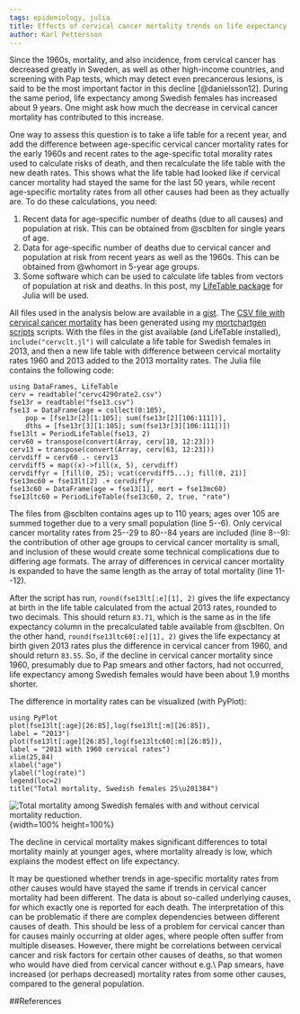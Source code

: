 ```yaml
---
tags: epidemiology, julia
title: Effects of cervical cancer mortality trends on life expectancy
author: Karl Pettersson
---
```


Since the 1960s, mortality, and also incidence, from cervical cancer has
decreased greatly in Sweden, as well as other high-income countries, and
screening with Pap tests, which may detect even precancerous lesions, is said to be
the most important factor in this decline [@danielsson12]. During the same
period, life expectancy among Swedish females has increased about 9 years. One
might ask how much the decrease in cervical cancer mortality has contributed to
this increase.

One way to assess this question is to take a life table for a recent year, and add the
difference between age-specific cervical cancer mortality rates for the early
1960s and recent rates to the age-specific total morality rates used to
calculate risks of death, and then recalculate the life table with the new
death rates. This shows what the life table had looked like if cervical cancer
mortality had stayed the same for the last 50 years, while recent age-specific
mortality rates from all other causes had been as they actually are. To do
these calculations, you need:

1. Recent data for age-specific number of deaths (due to all causes) and
   population at risk. This can be obtained from @scblten for single years of
   age.
2. Data for age-specific number of deaths due to cervical cancer and population
   at risk from recent years as well as the 1960s. This can be obtained from
   @whomort in 5-year age groups.
3. Some software which can be used to calculate life tables from vectors of
   population at risk and deaths. In this post, my [LifeTable
   package](https://github.com/klpn/LifeTable.jl) for Julia will be used.

All files used in the analysis below are available in a
[gist](https://gist.github.com/klpn/e12475f0b312ad1897e3aa614fa429bc). The [CSV
file with cervical cancer
mortality](https://gist.github.com/klpn/e12475f0b312ad1897e3aa614fa429bc#file-cervc4290rate2-csv)
has been generated using my [mortchartgen
scripts](https://github.com/klpn/mortchartgen) scripts. With the files in the
gist available (and LifeTable installed), `include("cervclt.jl")` will
calculate a life table for Swedish females in 2013, and then a new life table
with difference between cervical mortality rates 1960 and 2013 added to the
2013 mortality rates. The Julia file contains the following code:

``` {.julia .numberLines}
using DataFrames, LifeTable
cerv = readtable("cervc4290rate2.csv")
fse13r = readtable("fse13.csv")
fse13 = DataFrame(age = collect(0:105),
	pop = [fse13r[2][1:105]; sum(fse13r[2][106:111])],
	dths = [fse13r[3][1:105]; sum(fse13r[3][106:111])])
fse13lt = PeriodLifeTable(fse13, 2)
cerv60 = transpose(convert(Array, cerv[10, 12:23]))
cerv13 = transpose(convert(Array, cerv[63, 12:23]))
cervdiff = cerv60 .- cerv13
cervdiff5 = map((x)->fill(x, 5), cervdiff)
cervdiffyr = [fill(0, 25); vcat(cervdiff5...); fill(0, 21)]
fse13mc60 = fse13lt[2] .+ cervdiffyr
fse13c60 = DataFrame(age = fse13[1], mort = fse13mc60)
fse13ltc60 = PeriodLifeTable(fse13c60, 2, true, "rate")
```

The files from @scblten contains ages up to 110 years; ages over 105 are summed
together due to a very small population  (line 5--6). Only cervical cancer
mortality rates from 25--29 to 80--84 years are included (line 8--9): the
contribution of other age groups to cervical cancer mortality is small, and
inclusion of these would create some technical complications due to differing
age formats. The array of differences in cervical cancer mortality is expanded
to have the same length as the array of total mortality (line 11--12).

After the script has run, `round(fse13lt[:e][1], 2)` gives the life expectancy
at birth in the life table calculated from the actual 2013 rates, rounded to
two decimals. This should return `83.71`, which is the same as in the life
expectancy column in the precalculated table available from @scblten. On the
other hand, `round(fse13ltc60[:e][1], 2)` gives the life expectancy at birth
given 2013 rates plus the difference in cervical cancer from 1960, and should
return `83.55`. So, if the decline in cervical cancer mortality since 1960,
presumably due to Pap smears and other factors, had not occurred, life
expectancy among Swedish females would have been about 1.9 months shorter.

The difference in mortality rates can be visualized (with PyPlot):

``` {.julia .numberLines}
using PyPlot
plot(fse13lt[:age][26:85],log(fse13lt[:m][26:85]),
label = "2013")
plot(fse13lt[:age][26:85],log(fse13ltc60[:m][26:85]),
label = "2013 with 1960 cervical rates")
xlim(25,84)
xlabel("age")
ylabel("log(rate)")
legend(loc=2)
title("Total mortality, Swedish females 25\u201384")
```

![Total mortality among Swedish females with and without cervical mortality
reduction.](../images/FSe13Cervdiff60.svg){width=100% height=100%}

The decline in cervical mortality makes significant differences to total
mortality mainly at younger ages, where mortality already is low, which
explains the modest effect on life expectancy.

It may be questioned whether trends in age-specific mortality rates from other causes
would have stayed the same if trends in cervical cancer mortality had been
different. The data is about so-called underlying causes, for which exactly
one is reported for each death. The interpretation of this can be problematic
if there are complex dependencies between different causes of death. This
should be less of a problem for cervical cancer than for causes mainly occurring at
older ages, where people often suffer from multiple diseases. However, there
might be correlations between cervical cancer and risk factors for certain
other causes of deaths, so that women who would have died from cervical cancer
without e.g.\ Pap smears, have increased (or perhaps decreased) mortality rates
from some other causes, compared to the general population.

##References

